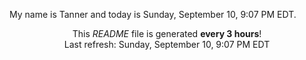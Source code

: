 My name is Tanner and today is Sunday, September 10, 9:07 PM EDT.

<p align="center">This <i>README</i> file is generated <b>every 3 hours</b>!</br>Last refresh: Sunday, September 10, 9:07 PM EDT<br /></p>
